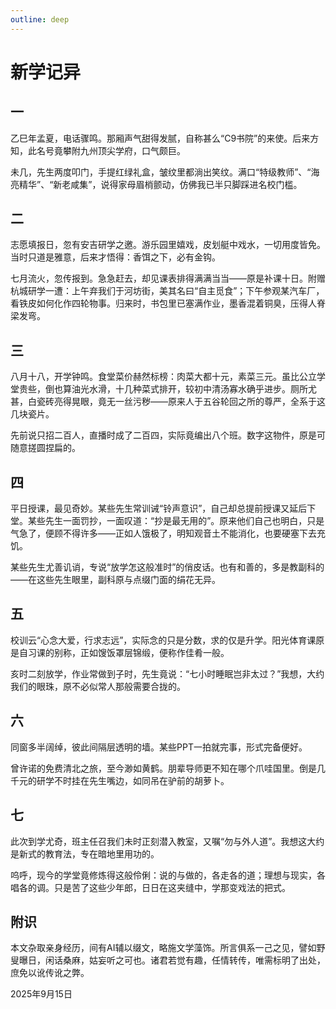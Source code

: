 ```yaml
---
outline: deep
---
```

# 新学记异

## 一

乙巳年孟夏，电话骤鸣。那厢声气甜得发腻，自称甚么“C9书院”的来使。后来方知，此名号竟攀附九州顶尖学府，口气颇巨。

未几，先生两度叩门，手提红绿礼盒，皱纹里都淌出笑纹。满口“特级教师”、“海亮精华”、“新老咸集”，说得家母眉梢颤动，仿佛我已半只脚踩进名校门槛。

## 二

志愿填报日，忽有安吉研学之邀。游乐园里嬉戏，皮划艇中戏水，一切用度皆免。当时只道是雅意，后来才悟得：香饵之下，必有金钩。

七月流火，忽传报到。急急赶去，却见课表排得满满当当——原是补课十日。附赠杭城研学一遭：上午弃我们于河坊街，美其名曰“自主觅食”；下午参观某汽车厂，看铁皮如何化作四轮物事。归来时，书包里已塞满作业，墨香混着铜臭，压得人脊梁发弯。

## 三

八月十八，开学钟鸣。食堂菜价赫然标榜：肉菜大都十元，素菜三元。虽比公立学堂贵些，倒也算油光水滑，十几种菜式排开，较初中清汤寡水确乎进步。厕所尤甚，白瓷砖亮得晃眼，竟无一丝污秽——原来人于五谷轮回之所的尊严，全系于这几块瓷片。

先前说只招二百人，直播时成了二百四，实际竟编出八个班。数字这物件，原是可随意搓圆捏扁的。

## 四

平日授课，最见奇妙。某些先生常训诫“铃声意识”，自己却总提前授课又延后下堂。某些先生一面罚抄，一面叹道：“抄是最无用的”。原来他们自己也明白，只是气急了，便顾不得许多——正如人饿极了，明知观音土不能消化，也要硬塞下去充饥。

某些先生尤善讥诮，专说“放学怎这般准时”的俏皮话。也有和善的，多是教副科的——在这些先生眼里，副科原与点缀门面的绢花无异。

## 五

校训云“心念大爱，行求志远”，实际念的只是分数，求的仅是升学。阳光体育课原是自习课的别称，正如馊饭罩层锦缎，便称作佳肴一般。

亥时二刻放学，作业常做到子时，先生竟说：“七小时睡眠岂非太过？”我想，大约我们的眼珠，原不必似常人那般需要合拢的。

## 六

同窗多半阔绰，彼此间隔层透明的墙。某些PPT一拍就完事，形式完备便好。

曾许诺的免费清北之旅，至今渺如黄鹤。朋辈导师更不知在哪个爪哇国里。倒是几千元的研学不时挂在先生嘴边，如同吊在驴前的胡萝卜。

## 七

此次到学尤奇，班主任召我们未时正刻潜入教室，又嘱“勿与外人道”。我想这大约是新式的教育法，专在暗地里用功的。

呜呼，现今的学堂竟修炼得这般伶俐：说的与做的，各走各的道；理想与现实，各唱各的调。只是苦了这些少年郎，日日在这夹缝中，学那变戏法的把式。

## 附识
本文杂取亲身经历，间有AI辅以缀文，略施文学藻饰。所言俱系一己之见，譬如野叟曝日，闲话桑麻，姑妄听之可也。诸君若觉有趣，任情转传，唯需标明了出处，庶免以讹传讹之弊。

2025年9月15日